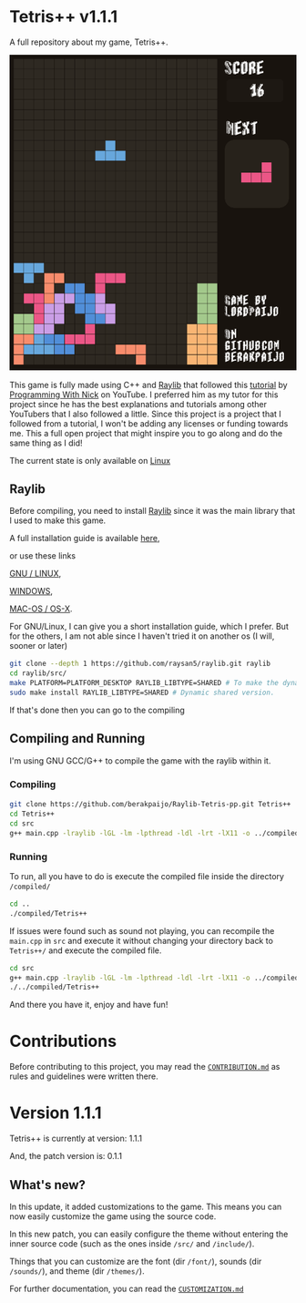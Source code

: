 # Tetris++ v1.1.1
A full repository about my game, Tetris++.

![](https://github.com/berakpaijo/Raylib-Tetris-pp/blob/main/thumbnails/Screenshot%20from%202024-08-10%2013-53-48.png)

This game is fully made using C++ and [Raylib](https://github.com/raysan5/raylib) that followed this [tutorial](https://youtu.be/wVYKG_ch4yM?si=1x-DJIYgIAAsy5pF) by [Programming With Nick](https://www.youtube.com/@programmingwithnick) on YouTube. I preferred him as my tutor for this project since he has the best explanations and tutorials among other YouTubers that I also followed a little. Since this project is a project that I followed from a tutorial, I won't be adding any licenses or funding towards me. This a full open project that might inspire you to go along and do the same thing as I did!

The current state is only available on [Linux](https://github.com/torvalds/linux)

## Raylib
Before compiling, you need to install [Raylib](https://github.com/raysan5/raylib) since it was the main library that I used to make this game.

A full installation guide is available [here](https://github.com/raysan5/raylib?tab=readme-ov-file#),

or use these links

[GNU / LINUX](https://github.com/raysan5/raylib/wiki/Working-on-GNU-Linux),

[WINDOWS](https://github.com/raysan5/raylib/wiki/Working-on-Windows),

[MAC-OS / OS-X](https://github.com/raysan5/raylib/wiki/Working-on-macOS).

For GNU/Linux, I can give you a short installation guide, which I prefer. But for the others, I am not able since I haven't tried it on another os (I will, sooner or later)

```bash
git clone --depth 1 https://github.com/raysan5/raylib.git raylib
cd raylib/src/
make PLATFORM=PLATFORM_DESKTOP RAYLIB_LIBTYPE=SHARED # To make the dynamic shared version.
sudo make install RAYLIB_LIBTYPE=SHARED # Dynamic shared version.
```
If that's done then you can go to the compiling

## Compiling and Running
I'm using GNU GCC/G++ to compile the game with the raylib within it.

### Compiling
```bash
git clone https://github.com/berakpaijo/Raylib-Tetris-pp.git Tetris++
cd Tetris++
cd src
g++ main.cpp -lraylib -lGL -lm -lpthread -ldl -lrt -lX11 -o ../compiled/Tetris++   # compiling the `main.cpp` to `/compiled/`
```

### Running
To run, all you have to do is execute the compiled file inside the directory `/compiled/`
```bash
cd ..
./compiled/Tetris++
```

If issues were found such as sound not playing, you can recompile the `main.cpp` in `src` and execute it without changing your directory back to `Tetris++/` and execute the compiled file.

```bash
cd src
g++ main.cpp -lraylib -lGL -lm -lpthread -ldl -lrt -lX11 -o ../compiled/Tetris++   # compiling the `main.cpp` to `/compiled/`
./../compiled/Tetris++
```

And there you have it, enjoy and have fun!

# Contributions
Before contributing to this project, you may read the [`CONTRIBUTION.md`](https://github.com/berakpaijo/Raylib-Tetris-pp/blob/main/CONTRIBUTION.md) as rules and guidelines were written there.

# Version 1.1.1
Tetris++ is currently at version: 1.1.1

And, the patch version is: 0.1.1

## What's new?
In this update, it added customizations to the game. This means you can now easily customize the game using the source code.

In this new patch, you can easily configure the theme without entering the inner source code (such as the ones inside `/src/` and `/include/`).

Things that you can customize are the font (dir `/font/`), sounds (dir `/sounds/`), and theme (dir `/themes/`).

For further documentation, you can read the [`CUSTOMIZATION.md`](https://github.com/berakpaijo/Raylib-Tetris-pp/blob/main/CUSTOMIZATION.md)
